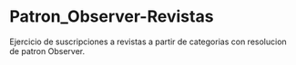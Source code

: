 # Patron_Observer-Revistas
Ejercicio de suscripciones a revistas a partir de categorias con resolucion de patron Observer.
